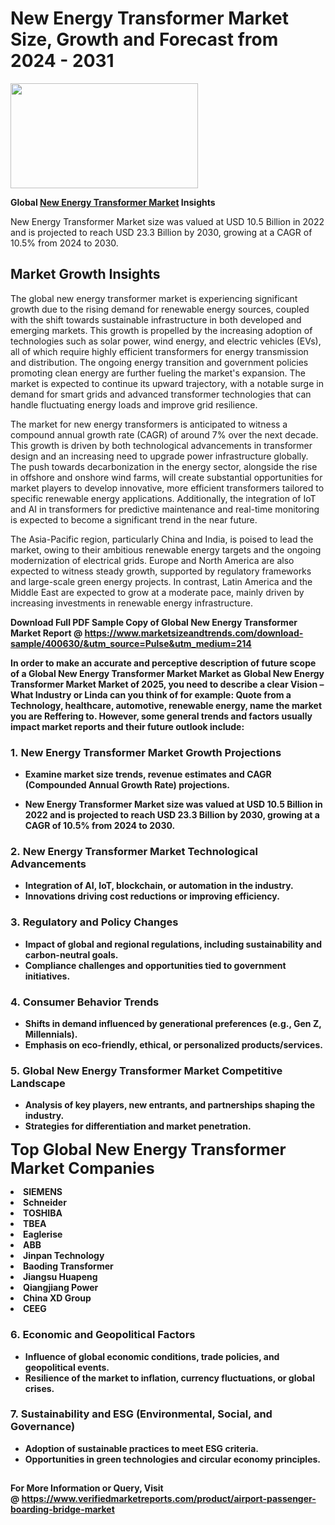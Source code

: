 <H1>New Energy Transformer Market Size, Growth and Forecast from 2024 - 2031</H1><img class="aligncenter size-medium wp-image-584254" src="https://thirdeyenews.in/wp-content/uploads/2024/09/Global-Market-Research-300x168.jpeg" alt="" width="300" height="168" /><p><strong>Global&nbsp;<a href="https://www.marketsizeandtrends.com/download-sample/400630/&amp;utm_source=Pulse&amp;utm_medium=214">New Energy Transformer Market</a> Insights</strong></p><p>New Energy Transformer Market size was valued at USD 10.5 Billion in 2022 and is projected to reach USD 23.3 Billion by 2030, growing at a CAGR of 10.5% from 2024 to 2030.</p><p><h2>Market Growth Insights</h2> <p>The global new energy transformer market is experiencing significant growth due to the rising demand for renewable energy sources, coupled with the shift towards sustainable infrastructure in both developed and emerging markets. This growth is propelled by the increasing adoption of technologies such as solar power, wind energy, and electric vehicles (EVs), all of which require highly efficient transformers for energy transmission and distribution. The ongoing energy transition and government policies promoting clean energy are further fueling the market's expansion. The market is expected to continue its upward trajectory, with a notable surge in demand for smart grids and advanced transformer technologies that can handle fluctuating energy loads and improve grid resilience.</p> <p><strong></strong></p> <p>The market for new energy transformers is anticipated to witness a compound annual growth rate (CAGR) of around 7% over the next decade. This growth is driven by both technological advancements in transformer design and an increasing need to upgrade power infrastructure globally. The push towards decarbonization in the energy sector, alongside the rise in offshore and onshore wind farms, will create substantial opportunities for market players to develop innovative, more efficient transformers tailored to specific renewable energy applications. Additionally, the integration of IoT and AI in transformers for predictive maintenance and real-time monitoring is expected to become a significant trend in the near future.</p> <p>The Asia-Pacific region, particularly China and India, is poised to lead the market, owing to their ambitious renewable energy targets and the ongoing modernization of electrical grids. Europe and North America are also expected to witness steady growth, supported by regulatory frameworks and large-scale green energy projects. In contrast, Latin America and the Middle East are expected to grow at a moderate pace, mainly driven by increasing investments in renewable energy infrastructure.</p> <p><strong></p><p><span class=""><strong>Download Full PDF Sample Copy of Global New Energy Transformer Market Report</strong> @ <a href="https://www.marketsizeandtrends.com/download-sample/400630/&amp;utm_source=Pulse&amp;utm_medium=214" target="_blank">https://www.marketsizeandtrends.com/download-sample/400630/&amp;utm_source=Pulse&amp;utm_medium=214</a></span></p><p>In order to make an accurate and perceptive description of future scope of a Global&nbsp;New Energy Transformer Market Market as Global&nbsp;New Energy Transformer Market Market of 2025, you need to describe a clear Vision &ndash; What Industry or Linda can you think of for example: Quote from a Technology, healthcare, automotive, renewable energy, name the market you are Reffering to. However, some general trends and factors usually impact market reports and their future outlook include:</p><h3>1.&nbsp;<strong>New Energy Transformer Market Growth Projections</strong></h3><ul><li>Examine market size trends, revenue estimates and CAGR (Compounded Annual Growth Rate) projections.</li><li><p>New Energy Transformer Market size was valued at USD 10.5 Billion in 2022 and is projected to reach USD 23.3 Billion by 2030, growing at a CAGR of 10.5% from 2024 to 2030.</p></li></ul><h3>2.&nbsp;<strong>New Energy Transformer Market Technological Advancements</strong></h3><ul><li>Integration of AI, IoT, blockchain, or automation in the industry.</li><li>Innovations driving cost reductions or improving efficiency.</li></ul><h3>3.&nbsp;<strong>Regulatory and Policy Changes</strong></h3><ul><li>Impact of global and regional regulations, including sustainability and carbon-neutral goals.</li><li>Compliance challenges and opportunities tied to government initiatives.</li></ul><h3>4.&nbsp;<strong>Consumer Behavior Trends</strong></h3><ul><li>Shifts in demand influenced by generational preferences (e.g., Gen Z, Millennials).</li><li>Emphasis on eco-friendly, ethical, or personalized products/services.</li></ul><h3>5.&nbsp;<strong>Global New Energy Transformer Market Competitive Landscape</strong></h3><ul><li>Analysis of key players, new entrants, and partnerships shaping the industry.</li><li>Strategies for differentiation and market penetration.</li></ul><p data-pm-slice="1 1 []"><span style="color: inherit; font-family: inherit; font-size: 25px;">Top Global New Energy Transformer Market Companies</span></p><div class="" data-test-id=""><p><li>SIEMENS</li><li> Schneider</li><li> TOSHIBA</li><li> TBEA</li><li> Eaglerise</li><li> ABB</li><li> Jinpan Technology</li><li> Baoding Transformer</li><li> Jiangsu Huapeng</li><li> Qiangjiang Power</li><li> China XD Group</li><li> CEEG</li></p></div><h3>6.&nbsp;<strong>Economic and Geopolitical Factors</strong></h3><ul><li>Influence of global economic conditions, trade policies, and geopolitical events.</li><li>Resilience of the market to inflation, currency fluctuations, or global crises.</li></ul><h3>7.&nbsp;<strong>Sustainability and ESG (Environmental, Social, and Governance)</strong></h3><ul><li>Adoption of sustainable practices to meet ESG criteria.</li><li>Opportunities in green technologies and circular economy principles.</li></ul><h2><strong style="font-size: 14px;">For More Information or Query, Visit @&nbsp;</strong><a style="background-color: #ffffff; font-size: 14px;" href="https://www.marketsizeandtrends.com/report/new-energy-transformer-market/" target="_blank">https://www.verifiedmarketreports.com/product/airport-passenger-boarding-bridge-market</a></h2>
